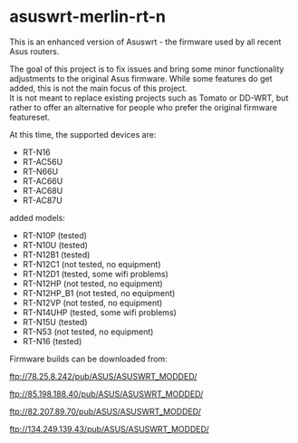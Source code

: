 asuswrt-merlin-rt-n
===================

This is an enhanced version of Asuswrt - the firmware used by all recent Asus routers. 

The goal of this project is to fix issues and bring some minor functionality adjustments to the 
original Asus firmware.  While some features do get added, this is not the main focus of this project.  
It is not meant to replace existing projects such as Tomato or DD-WRT, but rather to offer an alternative 
for people who prefer the original firmware featureset.

At this time, the supported devices are:

- RT-N16
- RT-AC56U
- RT-N66U
- RT-AC66U
- RT-AC68U
- RT-AC87U
 
added models:

- RT-N10P (tested)
- RT-N10U (tested)
- RT-N12B1 (tested)
- RT-N12C1 (not tested, no equipment)
- RT-N12D1 (tested, some wifi problems)
- RT-N12HP (not tested, no equipment)
- RT-N12HP_B1 (not tested, no equipment)
- RT-N12VP (not tested, no equipment)
- RT-N14UHP (tested, some wifi problems)
- RT-N15U (tested)
- RT-N53 (not tested, no equipment)
- RT-N16 (tested)

Firmware builds can be downloaded from:

ftp://78.25.8.242/pub/ASUS/ASUSWRT_MODDED/

ftp://85.198.188.40/pub/ASUS/ASUSWRT_MODDED/

ftp://82.207.89.70/pub/ASUS/ASUSWRT_MODDED/

ftp://134.249.139.43/pub/ASUS/ASUSWRT_MODDED/


